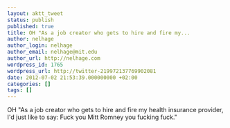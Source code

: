 ```yaml
---
layout: aktt_tweet
status: publish
published: true
title: OH "As a job creator who gets to hire and fire my...
author: nelhage
author_login: nelhage
author_email: nelhage@mit.edu
author_url: http://nelhage.com
wordpress_id: 1765
wordpress_url: http://twitter-219972137769902081
date: 2012-07-02 21:53:39.000000000 +02:00
categories: []
tags: []
---
```

OH "As a job creator who gets to hire and fire my health insurance provider, I'd just like to say: Fuck you Mitt Romney you fucking fuck."
